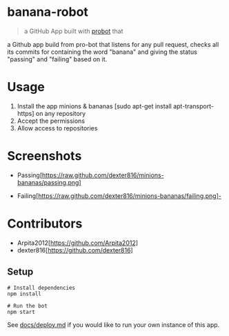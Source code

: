 # banana-robot

> a GitHub App built with [probot](https://github.com/probot/probot) that 

a Github app build from pro-bot that listens for any pull request, checks all its commits for containing the word "banana" and giving the status "passing" and "failing" based on it.

# Usage
1. Install the app minions & bananas [sudo apt-get install apt-transport-https] on any repository
2. Accept the permissions
3. Allow access to repositories

# Screenshots

- Passing[https://raw.github.com/dexter816/minions-bananas/passing.png]

- Failing[https://raw.github.com/dexter816/minions-bananas/failing.png]-

# Contributors
- Arpita2012[https://github.com/Arpita2012]
- dexter816[https://github.com/dexter816]

## Setup

```
# Install dependencies
npm install

# Run the bot
npm start
```

See [docs/deploy.md](docs/deploy.md) if you would like to run your own instance of this app.

